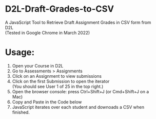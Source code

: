 # D2L-Draft-Grades-to-CSV 
A JavaScript Tool to Retrieve Draft Assignment Grades in CSV form from D2L  
(Tested in Google Chrome in March 2022)  

# Usage:  
1. Open your Course in D2L  
2. Go to Assessments > Assignments  
3. Click on an Assignment to view submissions  
4. Click on the first Submission to open the iterator  
    (You should see User 1 of 25 in the top right.)  
5. Open the browser console: press Ctrl+Shift+J (or Cmd+Shift+J on a Mac)  
6. Copy and Paste in the Code below  
7. JavaScript iterates over each student and downoads a CSV when finished.  
